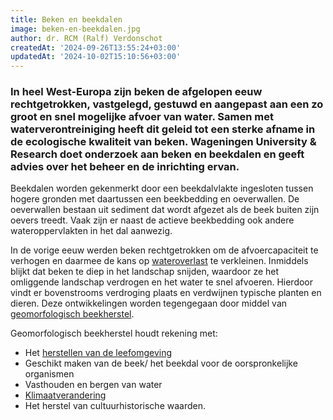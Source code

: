 ```yaml
---
title: Beken en beekdalen
image: beken-en-beekdalen.jpg
author: dr. RCM (Ralf) Verdonschot
createdAt: '2024-09-26T13:55:24+03:00'
updatedAt: '2024-10-02T15:10:56+03:00'
---
```


### In heel West-Europa zijn beken de afgelopen eeuw rechtgetrokken, vastgelegd, gestuwd en aangepast aan een zo groot en snel mogelijke afvoer van water. Samen met waterverontreiniging heeft dit geleid tot een sterke afname in de ecologische kwaliteit van beken. Wageningen University & Research doet onderzoek aan beken en beekdalen en geeft advies over het beheer en de inrichting ervan.

Beekdalen worden gekenmerkt door een beekdalvlakte ingesloten tussen hogere gronden met daartussen een beekbedding en oeverwallen. De oeverwallen bestaan uit sediment dat wordt afgezet als de beek buiten zijn oevers treedt. Vaak zijn er naast de actieve beekbedding ook andere wateroppervlakten in het dal aanwezig.

In de vorige eeuw werden beken rechtgetrokken om de afvoercapaciteit te verhogen en daarmee de kans op  [wateroverlast](https://www.wur.nl/nl/onderzoek-resultaten/dossiers/dossier/wateroverlast.htm "Wateroverlast")  te verkleinen. Inmiddels blijkt dat beken te diep in het landschap snijden, waardoor ze het omliggende landschap verdrogen en het water te snel afvoeren. Hierdoor vindt er bovenstrooms verdroging plaats en verdwijnen typische planten en dieren. Deze ontwikkelingen worden tegengegaan door middel van  [geomorfologisch beekherstel](https://www.stowa.nl/publicaties/handboek-geomorfologisch-beekherstel-herziene-uitgave "https://www.stowa.nl/publicaties/handboek-geomorfologisch-beekherstel-herziene-uitgave").

Geomorfologisch beekherstel houdt rekening met:

-   Het  [herstellen van de leefomgeving](http://wageningenur.nl/web/file?uuid=95c93469-7947-4532-8e3b-5a2d17082389&owner=14847f91-9066-430d-b9d6-38b6cc8fb67d "http://wageningenur.nl/web/file?uuid=95c93469-7947-4532-8e3b-5a2d17082389&owner=14847f91-9066-430d-b9d6-38b6cc8fb67d")
-   Geschikt maken van de beek/ het beekdal voor de oorspronkelijke organismen
-   Vasthouden en bergen van water
-   [Klimaatverandering](https://www.wur.nl/nl/onderzoek-resultaten/themas/klimaatverandering.htm "Klimaatverandering")
-   Het herstel van cultuurhistorische waarden.
